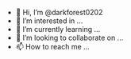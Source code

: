 - 👋 Hi, I’m @darkforest0202
- 👀 I’m interested in ...
- 🌱 I’m currently learning ...
- 💞️ I’m looking to collaborate on ...
- 📫 How to reach me ...

<!---
darkforest0202/darkforest0202 is a ✨ special ✨ repository because its `README.md` (this file) appears on your GitHub profile.
You can click the Preview link to take a look at your changetts.
--->

